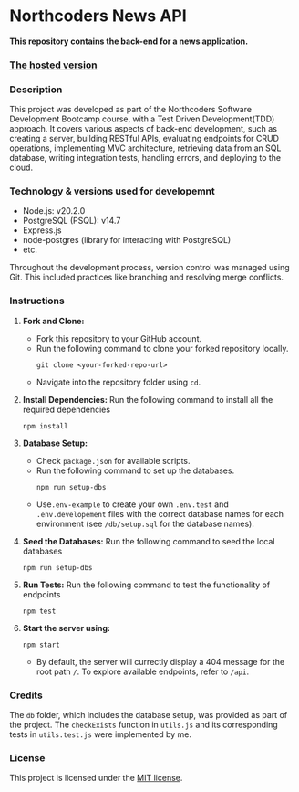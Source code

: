 # Northcoders News API

**This repository contains the back-end for a news application.**

### [The hosted version](https://nc-news-api-8tl9.onrender.com/)

### Description
This project was developed as part of the Northcoders Software Development Bootcamp course, with a Test Driven Development(TDD) approach. It covers various aspects of back-end development, such as creating a server, building RESTful APIs, evaluating endpoints for CRUD operations, implementing MVC architecture, retrieving data from an SQL database, writing integration tests, handling errors, and deploying to the cloud. 

### Technology & versions used for developemnt
- Node.js: v20.2.0
- PostgreSQL (PSQL): v14.7
- Express.js
- node-postgres (library for interacting with PostgreSQL)
- etc.

Throughout the development process, version control was managed using Git. This included practices like branching and resolving merge conflicts.

### Instructions
1. **Fork and Clone:**
    - Fork this repository to your GitHub account.
    - Run the following command to clone your forked repository locally.
      ```
      git clone <your-forked-repo-url>
      ```
    - Navigate into the repository folder using `cd`.

2. **Install Dependencies:** Run the following command to install all the required dependencies
    ```
    npm install
    ```

3. **Database Setup:**
    - Check `package.json` for available scripts.
    - Run the following command to set up the databases.
      ```
      npm run setup-dbs
      ```
    - Use`.env-example` to create your own `.env.test` and `.env.developement` files with the correct database names for each environment (see `/db/setup.sql` for the database names).

4. **Seed the Databases:** Run the following command to seed the local databases
    ```
    npm run setup-dbs
    ```

5. **Run Tests:** Run the following command to test the functionality of endpoints
    ```
    npm test
    ```

6. **Start the server using:**
    ```
    npm start
    ```
    - By default, the server will currectly display a 404 message for the root path `/`. To explore available endpoints, refer to `/api`.

### Credits
The `db` folder, which includes the database setup, was provided as part of the project. The `checkExists` function in `utils.js` and its corresponding tests in `utils.test.js` were implemented by me.

### License
This project is licensed under the [MIT license](https://opensource.org/license/mit/).

